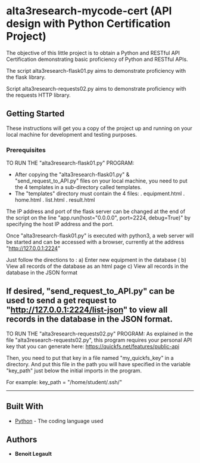 # alta3research-mycode-cert (API design with Python Certification Project)

The objective of this little project is to obtain a Python and RESTful API Certification demonstrating basic proficiency of Python and RESTful APIs.

The script alta3research-flask01.py aims to demonstrate proficiency with the flask library. 

Script alta3research-requests02.py aims to demonstrate proficiency with the requests HTTP library.


## Getting Started
These instructions will get you a copy of the project up and running on your local machine
for development and testing purposes. 

### Prerequisites
TO RUN THE "alta3research-flask01.py" PROGRAM:
- After copying the "alta3research-flask01.py" & "send_request_to_API.py" files on your local machine, you need to put the 4 templates in a sub-directory called templates.
- The "templates" directory must contain the 4 files:
. equipment.html
. home.html
. list.html
. result.html

The IP address and port of the flask server can be changed at the end of the script on the line "app.run(host="0.0.0.0", port=2224, debug=True)" by specifying the host IP address and the port.

Once "alta3research-flask01.py" is executed with python3, a web server will be started and can be accessed with a browser, currently at the address "http://127.0.0.1:2224"

Just follow the directions to :
a) Enter new equipment in the database (
b) View all records of the database as an html page
c) View all records in the database in the JSON format

If desired, "send_request_to_API.py" can be used to send a get request to "http://127.0.0.1:2224/list-json" to view all records in the database in the JSON format.
------------------------------------------------------
TO RUN THE "alta3research-requests02.py" PROGRAM:
As explained in the file "alta3research-requests02.py", this program requires your personal API key that you can generate here:
https://quickfs.net/features/public-api

Then, you need to put that key in a file named "my_quickfs_key" in a directory.
And put this file in the path you will have specified in the variable "key_path" just below the initial imports in the program.

For example:  key_path = "/home/student/.ssh/"

------------------------------------------------------
## Built With

* [Python](https://www.python.org/) - The coding language used

## Authors

* **Benoit Legault** 

